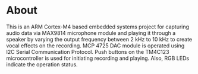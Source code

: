 # About
This is an ARM Cortex-M4 based embedded systems project for capturing audio data via MAX9814 microphone module and playing it through a speaker by varying the output frequency between 2 kHz to 10 kHz to create vocal effects on the recording. 
MCP 4725 DAC module is operated using I2C Serial Communication Protocol. 
Push buttons on the TM4C123 microcontroller is used for initiating recording and playing. Also, RGB LEDs indicate the operation status.  
